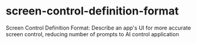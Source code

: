 # screen-control-definition-format
Screen Control Definition Format: Describe an app's UI for more accurate screen control, reducing number of prompts to AI control application
